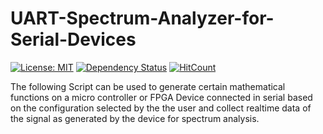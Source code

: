 # UART-Spectrum-Analyzer-for-Serial-Devices
[![License: MIT](https://img.shields.io/badge/License-MIT-yellow.svg)](https://opensource.org/licenses/MIT)
[![Dependency Status](https://david-dm.org/dwij2812/UART-Spectrum-Analyzer-for-Serial-Devices.svg?style=flat)](https://david-dm.org/dwij2812/UART-Spectrum-Analyzer-for-Serial-Devices)
[![HitCount](http://hits.dwyl.io/dwij2812/UART-Spectrum-Analyzer-for-Serial-Devices.svg)](http://hits.dwyl.io/dwij2812/UART-Spectrum-Analyzer-for-Serial-Devices)


The following Script can be used to generate certain mathematical functions on a micro controller or FPGA Device connected in serial based on the configuration selected by the the user and collect realtime data of the signal as generated by the device for spectrum analysis.
